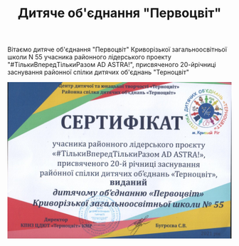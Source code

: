 ﻿---
title: Дитяче об'єднання "Первоцвіт"
---

Вітаємо дитяче об'єднання "Первоцвіт" Криворізької загальноосвітньої школи N 55 учасника районного лідерського проекту "#ТількиВпередТількиРазом AD ASTRA!", присвяченого 20-йрічниці заснування районної спілки дитячих об'єднань "Терноцвіт"

![](image.jpg)
